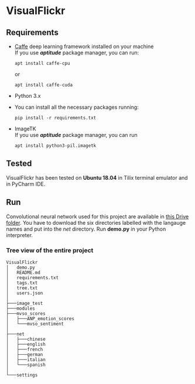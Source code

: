 # VisualFlickr



## Requirements

- [Caffe](https://caffe.berkeleyvision.org/) deep learning framework installed on your machine  
  If you use *__aptitude__* package manager, you can run:
  ```
  apt install caffe-cpu
  ```
  or
  ```
  apt install caffe-cuda
  ```    

- Python 3.x
- You can install all the necessary packages running:
  ```
  pip install -r requirements.txt
  ``` 
 - ImageTK  
   If you use *__aptitude__* package manager, you can run
     ```
     apt install python3-pil.imagetk
     ```
## Tested
VisualFlickr has been tested on __Ubuntu 18.04__ in Tilix terminal emulator and in PyCharm IDE.

## Run
Convolutional neural network used for this project are available in [this Drive folder](https://drive.google.com/drive/folders/1wAimZB7Zq3ozZk2pK0EC5u_xvpd7wzTq?usp=sharing).
You have to download the six directories labelled with the langauge names and put into the _net_ directory.
Run __demo.py__ in your Python interpreter.

### Tree view of the entire project
```
VisualFlickr
│   demo.py
│   README.md
│   requirements.txt
│   tags.txt
│   tree.txt
│   users.json
│   
├───image_test
├───modules
├───mvso_scores
│   ├───ANP_emotion_scores
│   └───mvso_sentiment
│           
├───net
│   ├───chinese
│   ├───english
│   ├───french
│   ├───german
│   ├───italian
│   └───spanish
│           
└───settings
```        


